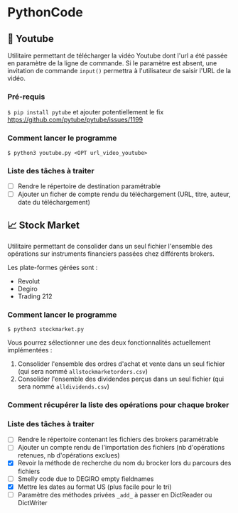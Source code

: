 # PythonCode

## :movie_camera: Youtube
Utilitaire permettant de télécharger la vidéo Youtube dont l'url a été passée en paramètre de la ligne de commande. Si le paramètre est absent, une invitation de commande `input()` permettra à l'utilisateur de saisir l'URL de la vidéo.

### Pré-requis
```$ pip install pytube```
et ajouter potentiellement le fix https://github.com/pytube/pytube/issues/1199


### Comment lancer le programme
```$ python3 youtube.py <OPT url_video_youtube>```

### Liste des tâches à traiter
- [ ] Rendre le répertoire de destination paramétrable
- [ ] Ajouter un ficher de compte rendu du téléchargement (URL, titre, auteur, date du téléchargement)

## :chart_with_upwards_trend: Stock Market
Utilitaire permettant de consolider dans un seul fichier l'ensemble des opérations sur instruments financiers passées chez différents brokers.

Les plate-formes gérées sont :
- Revolut
- Degiro
- Trading 212

### Comment lancer le programme
```$ python3 stockmarket.py```

Vous pourrez sélectionner une des deux fonctionnalités actuellement implémentées :
1. Consolider l'ensemble des ordres d'achat et vente dans un seul fichier (qui sera nommé `allstockmarketorders.csv`)
2. Consolider l'ensemble des dividendes perçus dans un seul fichier (qui sera nommé `alldividends.csv`)

### Comment récupérer la liste des opérations pour chaque broker


### Liste des tâches à traiter
- [ ] Rendre le répertoire contenant les fichiers des brokers paramétrable
- [ ] Ajouter un compte rendu de l'importation des fichiers (nb d'opérations retenues, nb d'opérations exclues)
- [x] Revoir la méthode de recherche du nom du brocker lors du parcours des fichiers
- [ ] Smelly code due to DEGIRO empty fieldnames
- [x] Mettre les dates au format US (plus facile pour le tri)
- [ ] Paramètre des méthodes privées ```_add_``` à passer en DictReader ou DictWriter